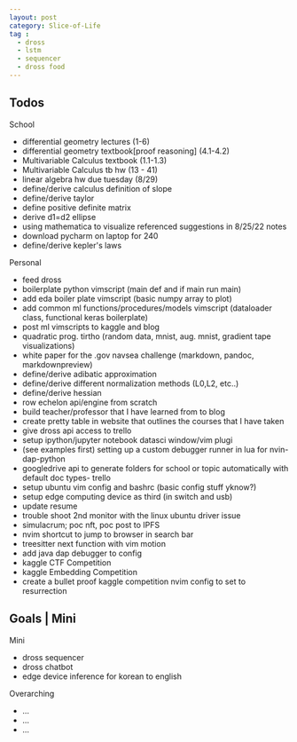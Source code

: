 ```yaml
---
layout: post
category: Slice-of-Life
tag :
  - dross
  - lstm
  - sequencer
  - dross food
---
```


## Todos ##



School

<ul>
<li>differential geometry lectures (1-6)</li>
<li>differential geometry textbook[proof reasoning] (4.1-4.2)</li>
<li>Multivariable Calculus textbook (1.1-1.3)</li>
<li>Multivariable Calculus tb hw (13 - 41)</li>
<li>linear algebra hw due tuesday (8/29)</li>
<li>define/derive calculus definition of slope</li>
<li>define/derive taylor</li>
<li>define positive definite matrix</li>
<li>derive d1=d2 ellipse</li>
<li>using mathematica to visualize referenced suggestions in 8/25/22 notes</li>
<li>download pycharm on laptop for 240</li>
<li>define/derive kepler's laws </li>
</ul>

Personal

<ul>
<li>feed dross</li>
<li>boilerplate python vimscript (main def and if main run main)</li>
<li>add eda boiler plate vimscript (basic numpy array to plot)</li>
<li>add common ml functions/procedures/models vimscript (dataloader class, functional keras boilerplate)</li>
<li>post ml vimscripts to kaggle and blog</li>
<li>quadratic prog. tirtho (random data, mnist, aug. mnist, gradient tape visualizations)</li>
<li>white paper for the .gov navsea challenge (markdown, pandoc, markdownpreview)</li>
<li>define/derive adibatic approximation</li>
<li>define/derive different normalization methods (L0,L2, etc..)</li>
<li>define/derive hessian</li>
<li>row echelon api/engine from scratch</li>
<li>build teacher/professor that I have learned from to blog</li>
<li>create pretty table in website that outlines the courses that I have taken</li>
<li>give dross api access to trello</li>
<li>setup ipython/jupyter notebook datasci window/vim plugi</li>
<li>(see examples first) setting up a custom debugger runner in lua for nvin-dap-python</li>
<li>googledrive api to generate folders for school or topic automatically with default doc types- trello</li>
<li>setup ubuntu vim config and bashrc (basic config stuff yknow?)</li>
<li>setup edge computing device as third (in switch and usb)</li>
<li>update resume</li>
<li>trouble shoot 2nd monitor with the linux ubuntu driver issue</li>
<li>simulacrum; poc nft, poc post to IPFS</li>
<li>nvim shortcut to jump to browser in search bar</li>
<li>treesitter next function with vim motion</li>
<li>add java dap debugger to config</li>
<li>kaggle CTF Competition</li>
<li>kaggle Embedding Competition</li>
<li>create a bullet proof kaggle competition nvim config to set to resurrection</li>
</ul>


## Goals | Mini ##

Mini

<ul>
<li>dross sequencer</li>
<li>dross chatbot</li>
<li>edge device inference for korean to english</li>
</ul>

Overarching

<ul>
<li>...</li>
<li>...</li>
<li>...</li>
</ul>
